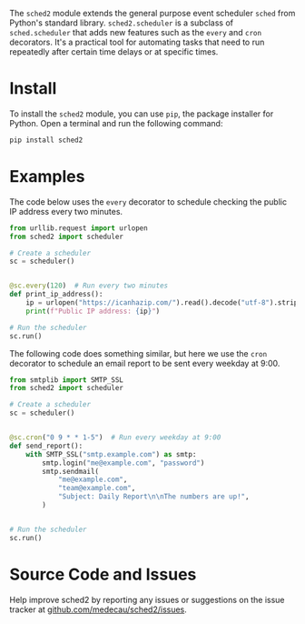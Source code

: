 The `sched2` module extends the general purpose event scheduler `sched` from Python's standard library. `sched2.scheduler` is a subclass of `sched.scheduler` that adds new features such as the `every` and `cron` decorators. It's a practical tool for automating tasks that need to run repeatedly after certain time delays or at specific times.

# Install

To install the `sched2` module, you can use `pip`, the package installer for Python. Open a terminal and run the following command:

```bash
pip install sched2
```

# Examples

The code below uses the `every` decorator to schedule checking the public IP address every two minutes.

```python
from urllib.request import urlopen
from sched2 import scheduler

# Create a scheduler
sc = scheduler()


@sc.every(120)  # Run every two minutes
def print_ip_address():
    ip = urlopen("https://icanhazip.com/").read().decode("utf-8").strip()
    print(f"Public IP address: {ip}")

# Run the scheduler
sc.run()
```


The following code does something similar, but here we use the `cron` decorator to schedule an email report to be sent every weekday at 9:00.

```python
from smtplib import SMTP_SSL
from sched2 import scheduler

# Create a scheduler
sc = scheduler()


@sc.cron("0 9 * * 1-5")  # Run every weekday at 9:00
def send_report():
    with SMTP_SSL("smtp.example.com") as smtp:
        smtp.login("me@example.com", "password")
        smtp.sendmail(
            "me@example.com",
            "team@example.com",
            "Subject: Daily Report\n\nThe numbers are up!",
        )


# Run the scheduler
sc.run()
```

# Source Code and Issues

Help improve sched2 by reporting any issues or suggestions on the issue tracker at [github.com/medecau/sched2/issues](https://github.com/medecau/sched2/issues).
